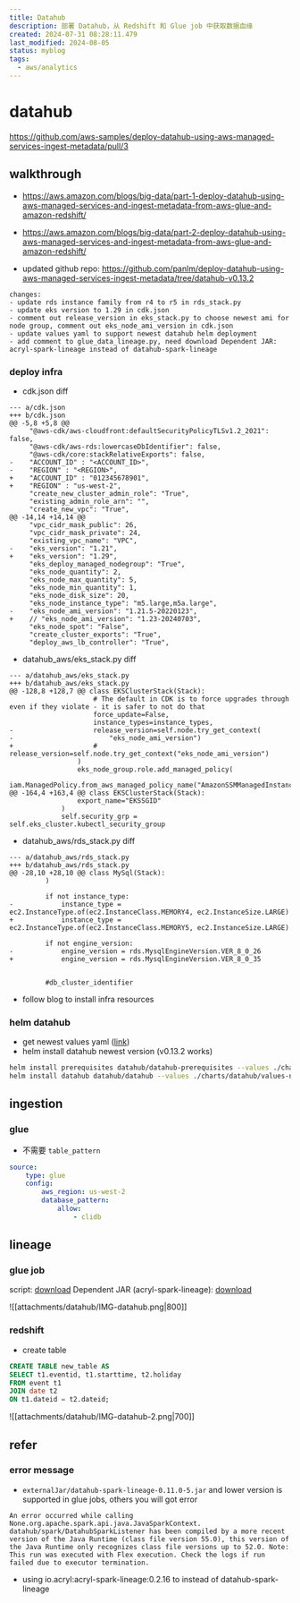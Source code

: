 ```yaml
---
title: Datahub
description: 部署 Datahub，从 Redshift 和 Glue job 中获取数据血缘
created: 2024-07-31 08:28:11.479
last_modified: 2024-08-05
status: myblog
tags:
  - aws/analytics
---
```


# datahub
https://github.com/aws-samples/deploy-datahub-using-aws-managed-services-ingest-metadata/pull/3

## walkthrough
- https://aws.amazon.com/blogs/big-data/part-1-deploy-datahub-using-aws-managed-services-and-ingest-metadata-from-aws-glue-and-amazon-redshift/
- https://aws.amazon.com/blogs/big-data/part-2-deploy-datahub-using-aws-managed-services-and-ingest-metadata-from-aws-glue-and-amazon-redshift/

- updated github repo: https://github.com/panlm/deploy-datahub-using-aws-managed-services-ingest-metadata/tree/datahub-v0.13.2

```
changes:
- update rds instance family from r4 to r5 in rds_stack.py
- update eks version to 1.29 in cdk.json
- comment out release_version in eks_stack.py to choose newest ami for node group, comment out eks_node_ami_version in cdk.json
- update values yaml to support newest datahub helm deployment
- add comment to glue_data_lineage.py, need download Dependent JAR: acryl-spark-lineage instead of datahub-spark-lineage
```

### deploy infra
- cdk.json diff
```
--- a/cdk.json
+++ b/cdk.json
@@ -5,8 +5,8 @@
     "@aws-cdk/aws-cloudfront:defaultSecurityPolicyTLSv1.2_2021": false,
     "@aws-cdk/aws-rds:lowercaseDbIdentifier": false,
     "@aws-cdk/core:stackRelativeExports": false,
-    "ACCOUNT_ID" : "<ACCOUNT_ID>",
-    "REGION" : "<REGION>",
+    "ACCOUNT_ID" : "012345678901",
+    "REGION" : "us-west-2",
     "create_new_cluster_admin_role": "True",
     "existing_admin_role_arn": "",
     "create_new_vpc": "True",
@@ -14,14 +14,14 @@
     "vpc_cidr_mask_public": 26,
     "vpc_cidr_mask_private": 24,
     "existing_vpc_name": "VPC",
-    "eks_version": "1.21",
+    "eks_version": "1.29",
     "eks_deploy_managed_nodegroup": "True",
     "eks_node_quantity": 2,
     "eks_node_max_quantity": 5,
     "eks_node_min_quantity": 1,
     "eks_node_disk_size": 20,
     "eks_node_instance_type": "m5.large,m5a.large",
-    "eks_node_ami_version": "1.21.5-20220123",
+    // "eks_node_ami_version": "1.23-20240703",
     "eks_node_spot": "False",
     "create_cluster_exports": "True",
     "deploy_aws_lb_controller": "True",

```

- datahub_aws/eks_stack.py diff
```
--- a/datahub_aws/eks_stack.py
+++ b/datahub_aws/eks_stack.py
@@ -128,8 +128,7 @@ class EKSClusterStack(Stack):
                     # The default in CDK is to force upgrades through even if they violate - it is safer to not do that
                     force_update=False,
                     instance_types=instance_types,
-                    release_version=self.node.try_get_context(
-                        "eks_node_ami_version")
+                    # release_version=self.node.try_get_context("eks_node_ami_version")
                 )
                 eks_node_group.role.add_managed_policy(
                     iam.ManagedPolicy.from_aws_managed_policy_name("AmazonSSMManagedInstanceCore"))
@@ -164,4 +163,4 @@ class EKSClusterStack(Stack):
                 export_name="EKSSGID"
             )
             self.security_grp =  self.eks_cluster.kubectl_security_group

```

- datahub_aws/rds_stack.py diff
```
--- a/datahub_aws/rds_stack.py
+++ b/datahub_aws/rds_stack.py
@@ -28,10 +28,10 @@ class MySql(Stack):
         )
        
         if not instance_type:
-            instance_type = ec2.InstanceType.of(ec2.InstanceClass.MEMORY4, ec2.InstanceSize.LARGE)
+            instance_type = ec2.InstanceType.of(ec2.InstanceClass.MEMORY5, ec2.InstanceSize.LARGE)
 
         if not engine_version:
-            engine_version = rds.MysqlEngineVersion.VER_8_0_26
+            engine_version = rds.MysqlEngineVersion.VER_8_0_35
 
        
         #db_cluster_identifier

```

- follow blog to install infra resources

### helm datahub
- get newest values yaml ([link](https://github.com/panlm/deploy-datahub-using-aws-managed-services-ingest-metadata/tree/datahub-v0.13.2/charts))
- helm install datahub newest version (v0.13.2 works)
```sh
helm install prerequisites datahub/datahub-prerequisites --values ./charts/prerequisites/values-new.yaml
helm install datahub datahub/datahub --values ./charts/datahub/values-new.yaml

```

## ingestion
### glue
- 不需要 `table_pattern`
```yaml
source:
    type: glue
    config:
        aws_region: us-west-2
        database_pattern:
            allow:
                - clidb

```

## lineage
### glue job
script: [download](https://github.com/panlm/deploy-datahub-using-aws-managed-services-ingest-metadata/blob/datahub-v0.13.2/aws-dataplatform-meta-data-ingestion/examples/code/glue_data_lineage.py)
Dependent JAR (acryl-spark-lineage): [download](https://repo1.maven.org/maven2/io/acryl/acryl-spark-lineage/0.2.16/)

![[attachments/datahub/IMG-datahub.png|800]]

### redshift
- create table
```sql
CREATE TABLE new_table AS
SELECT t1.eventid, t1.starttime, t2.holiday
FROM event t1
JOIN date t2
ON t1.dateid = t2.dateid;

```
![[attachments/datahub/IMG-datahub-2.png|700]]

## refer 
### error message
- `externalJar/datahub-spark-lineage-0.11.0-5.jar` and lower version is supported in glue jobs, others you will got error
```
An error occurred while calling None.org.apache.spark.api.java.JavaSparkContext. datahub/spark/DatahubSparkListener has been compiled by a more recent version of the Java Runtime (class file version 55.0), this version of the Java Runtime only recognizes class file versions up to 52.0. Note: This run was executed with Flex execution. Check the logs if run failed due to executor termination.
```

- using io.acryl:acryl-spark-lineage:0.2.16 to instead of datahub-spark-lineage

